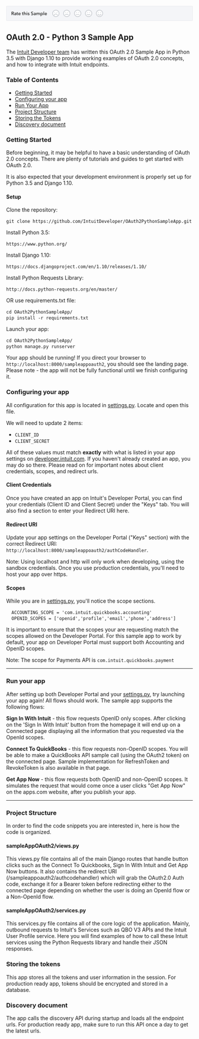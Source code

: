 [![Sample Banner](views/Sample.png)][ss1]

## OAuth 2.0 - Python 3 Sample App

The [Intuit Developer team](https://developer.intuit.com) has written this OAuth 2.0 Sample App in Python 3.5 with Django 1.10 to provide working examples of OAuth 2.0 concepts, and how to integrate with Intuit endpoints.

### Table of Contents

* [Getting Started](#getting-started)
* [Configuring your app](#configuring-your-app)
* [Run Your App](#run-your-app)
* [Project Structure](#project-structure)
* [Storing the Tokens](#storing-the-tokens)
* [Discovery document](#discovery-document)

### Getting Started

Before beginning, it may be helpful to have a basic understanding of OAuth 2.0 concepts.  There are plenty of tutorials and guides to get started with OAuth 2.0.

It is also expected that your development environment is properly set up for Python 3.5 and Django 1.10.

#### Setup

Clone the repository:
```
git clone https://github.com/IntuitDeveloper/OAuth2PythonSampleApp.git
```

Install Python 3.5:
```
https://www.python.org/
```

Install Django 1.10:
```
https://docs.djangoproject.com/en/1.10/releases/1.10/
```

Install Python Requests Library:
```
http://docs.python-requests.org/en/master/
```

OR use requirements.txt file:
```
cd OAuth2PythonSampleApp/
pip install -r requirements.txt 
```

Launch your app:
```
cd OAuth2PythonSampleApp/
python manage.py runserver
```

Your app should be running!  If you direct your browser to `http://localhost:8000/sampleappoauth2`, you should see the landing page. Please note - the app will not be fully functional until we finish configuring it.

### Configuring your app

All configuration for this app is located in [settings.py](OAuth2DjangoSampleApp/settings.py).  Locate and open this file.

We will need to update 2 items:

- `CLIENT_ID`
- `CLIENT_SECRET`

All of these values must match **exactly** with what is listed in your app settings on [developer.intuit.com](https://developer.intuit.com).  If you haven't already created an app, you may do so there.  Please read on for important notes about client credentials, scopes, and redirect urls.

#### Client Credentials

Once you have created an app on Intuit's Developer Portal, you can find your credentials (Client ID and Client Secret) under the "Keys" tab.  You will also find a section to enter your Redirect URI here.

#### Redirect URI

Update your app settings on the Developer Portal ("Keys" section) with the correct Redirect URI: `http://localhost:8000/sampleappoauth2/authCodeHandler`. 

Note: Using localhost and http will only work when developing, using the sandbox credentials. Once you use production credentials, you'll need to host your app over https.

#### Scopes

While you are in [settings.py](OAuth2DjangoSampleApp/settings.py), you'll notice the scope sections.

```
  ACCOUNTING_SCOPE = 'com.intuit.quickbooks.accounting'
  OPENID_SCOPES = ['openid','profile','email','phone','address']
```
  It is important to ensure that the scopes your are requesting match the scopes allowed on the Developer Portal.  For this sample app to work by default, your app on Developer Portal must support both Accounting and OpenID scopes.
  
  Note: The scope for Payments API is ```com.intuit.quickbooks.payment```

----------

### Run your app

After setting up both Developer Portal and your [settings.py](OAuth2DjangoSampleApp/settings.py), try launching your app again!  All flows should work.  The sample app supports the following flows:

**Sign In With Intuit** - this flow requests OpenID only scopes. After clicking on the 'Sign In With Intuit' button from the homepage it will end up on a Connected page displaying all the information that you requested via the OpenId scopes.

**Connect To QuickBooks** - this flow requests non-OpenID scopes. You will be able to make a QuickBooks API sample call (using the OAuth2 token) on the connected page. Sample implementation for RefreshToken and RevokeToken is also available in that page.

**Get App Now** - this flow requests both OpenID and non-OpenID scopes. It simulates the request that would come once a user clicks "Get App Now" on the apps.com website, after you publish your app.

----------

### Project Structure

In order to find the code snippets you are interested in, here is how the code is organized.

#### sampleAppOAuth2/views.py

This views.py file contains all of the main Django routes that handle button clicks such as the Connect To Quickbooks, Sign In With Intuit and Get App Now buttons. It also contains the redirect URI (/sampleappoauth2/authcodehandler) which will grab the OAuth2.0 Auth code, exchange it for a Bearer token before redirecting either to the connected page depending on whether the user is doing an OpenId flow or a Non-OpenId flow.

#### sampleAppOAuth2/services.py

This services.py file contains all of the core logic of the application. Mainly, outbound requests to Intuit's Services such as QBO V3 APIs and the Intuit User Profile service. Here you will find examples of how to call these Intuit services using the Python Requests library and handle their JSON responses.

### Storing the tokens
This app stores all the tokens and user information in the session. For production ready app, tokens should be encrypted and stored in a database.

### Discovery document
The app calls the discovery API during startup and loads all the endpoint urls. For production ready app, make sure to run this API once a day to get the latest urls.

[ss1]: https://help.developer.intuit.com/s/samplefeedback?cid=9010&repoName=OAuth2PythonSampleApp